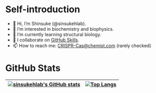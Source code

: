 # Self-introduction
- 👋 Hi, I’m Shinsuke (@sinsukehlab).
- 👀 I’m interested in biochemistry and biophysics.
- 🌱 I’m currently learning structural biology.
- 💞️ I collaborate on [GitHub Skills](https://skills.github.com/).
- 📫 How to reach me: CRISPR-Cas@chemist.com (rarely checked)

# GitHub Stats
|[![sinsukehlab's GitHub stats](https://github-readme-stats-git-masterrstaa-rickstaa.vercel.app/api?username=sinsukehlab&show_icons=true)](https://github.com/anuraghazra/github-readme-stats)|[![Top Langs](https://github-readme-stats-git-masterrstaa-rickstaa.vercel.app/api/top-langs/?username=sinsukehlab&layout=compact&langs_count=10)](https://github.com/anuraghazra/github-readme-stats)|
|-|-|

<!---
sinsukehlab/sinsukehlab is a ✨ special ✨ repository because its `README.md` (this file) appears on your GitHub profile.
You can click the Preview link to take a look at your changes.
--->
